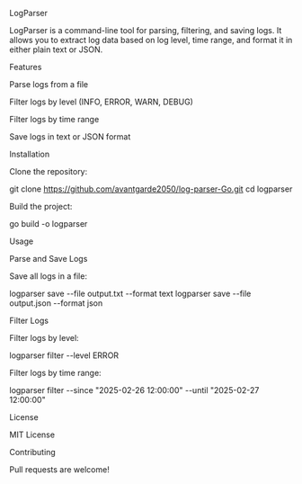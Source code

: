 LogParser

LogParser is a command-line tool for parsing, filtering, and saving logs. It allows you to extract log data based on log level, time range, and format it in either plain text or JSON.

Features

Parse logs from a file

Filter logs by level (INFO, ERROR, WARN, DEBUG)

Filter logs by time range

Save logs in text or JSON format

Installation

Clone the repository:

git clone https://github.com/avantgarde2050/log-parser-Go.git
cd logparser

Build the project:

go build -o logparser

Usage

Parse and Save Logs

Save all logs in a file:

logparser save --file output.txt --format text
logparser save --file output.json --format json

Filter Logs

Filter logs by level:

logparser filter --level ERROR

Filter logs by time range:

logparser filter --since "2025-02-26 12:00:00" --until "2025-02-27 12:00:00"

License

MIT License

Contributing

Pull requests are welcome!

